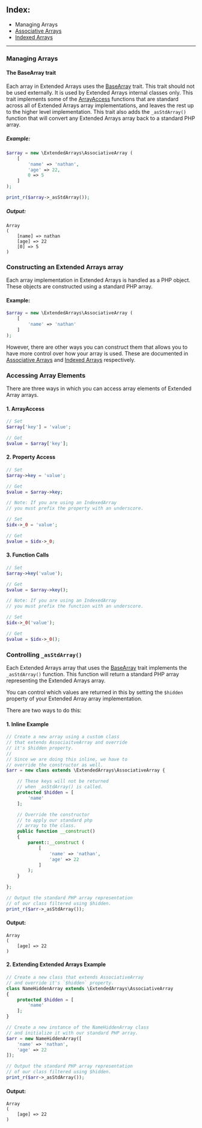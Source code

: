 ## Index:
* Managing Arrays
* [Associative Arrays](https://github.com/nathan-fiscaletti/parameterparser/blob/master/examples/Associative%20Arrays.md)
* [Indexed Arrays](https://github.com/nathan-fiscaletti/parameterparser/blob/master/examples/Indexed%20Arrays.md)

----
### Managing Arrays

#### The BaseArray trait

Each array in Extended Arrays uses the [BaseArray](https://github.com/nathan-fiscaletti/extended-arrays/blob/master/src/ExtendedArrays/Traits/BaseArray.php) trait. This trait should not be used externally. It is used by Extended Arrays internal classes only. This trait implements some of the [ArrayAccess](http://php.net/manual/en/class.arrayaccess.php) functions that are standard across all of Extended Arrays array implementations, and leaves the rest up to the higher level implementation. This trait also adds the `_asStdArray()` function that will convert any Extended Arrays array back to a standard PHP array.

##### Example:
```php
$array = new \ExtendedArrays\AssociativeArray (
    [
        'name' => 'nathan',
        'age' => 22,
        0 => 5
    ]
);    

print_r($array->_asStdArray());
```

##### Output:
    Array
    (
        [name] => nathan
        [age] => 22
        [0] => 5
    )

### Constructing an Extended Arrays array

Each array implementation in Extended Arrays is handled as a PHP object. These objects are constructed using a standard PHP array. 

#### Example:
```php
$array = new \ExtendedArrays\AssociativeArray (
    [
        'name' => 'nathan'
    ]
);
```

However, there are other ways you can construct them that allows you to have more control over how your array is used. These are documented in [Associative Arrays](https://github.com/nathan-fiscaletti/extended-arrays/blob/master/Examples/Associative%20Arrays.md) and [Indexed Arrays](https://github.com/nathan-fiscaletti/extended-arrays/blob/master/Examples/Indexed%20Arrays.md) respectively. 

### Accessing Array Elements

There are three ways in which you can access array elements of Extended Array arrays.

#### 1. ArrayAccess
```php
// Set
$array['key'] = 'value';

// Get
$value = $array['key'];
``` 

#### 2. Property Access
```php
// Set
$array->key = 'value';

// Get
$value = $array->key;

// Note: If you are using an IndexedArray
// you must prefix the property with an underscore.

// Set
$idx->_0 = 'value';

// Get
$value = $idx->_0;
``` 

#### 3. Function Calls
```php
// Set
$array->key('value');

// Get
$value = $array->key();

// Note: If you are using an IndexedArray
// you must prefix the function with an underscore.

// Set
$idx->_0('value');

// Get
$value = $idx->_0();
``` 

### Controlling `_asStdArray()`

Each Extended Arrays array that uses the [BaseArray](https://github.com/nathan-fiscaletti/extended-arrays/blob/master/src/ExtendedArrays/Traits/BaseArray.php) trait implements the `_asStdArray()` function. This function will return a standard PHP array representing the Extended Arrays array.

You can control which values are returned in this by setting the `$hidden` property of your Extended Array array implementation.

There are two ways to do this:

#### 1. Inline Example
```php
// Create a new array using a custom class
// that extends AssociaitveArray and override
// it's $hidden property. 
//
// Since we are doing this inline, we have to
// override the constructor as well.
$arr = new class extends \ExtendedArrays\AssociativeArray {

    // These keys will not be returned
    // when _asStdArray() is called.
    protected $hidden = [
        'name'
    ];

    // Override the constructor
    // to apply our standard php
    // array to the class.
    public function __construct()
    {
        parent::__construct (
            [
                'name' => 'nathan',
                'age' => 22
            ]
        );
    }

};

// Output the standard PHP array representation
// of our class filtered using $hidden.
print_r($arr->_asStdArray());
```

#### Output: 
    Array
    (
        [age] => 22
    )

#### 2. Extending Extended Arrays Example
```php
// Create a new class that extends AssociativeArray
// and override it's `$hidden` property.
class NameHiddenArray extends \ExtendedArrays\AssociativeArray
{
    protected $hidden = [
        'name'
    ];
}

// Create a new instance of the NameHiddenArray class
// and initialize it with our standard PHP array.
$arr = new NameHiddenArray([
    'name' => 'nathan',
    'age' => 22
]);

// Output the standard PHP array representation
// of our class filtered using $hidden.
print_r($arr->_asStdArray());
```

#### Output: 
    Array
    (
        [age] => 22
    )
